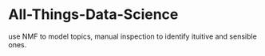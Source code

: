 # All-Things-Data-Science

use NMF to model topics, manual inspection to identify ituitive and sensible ones.  